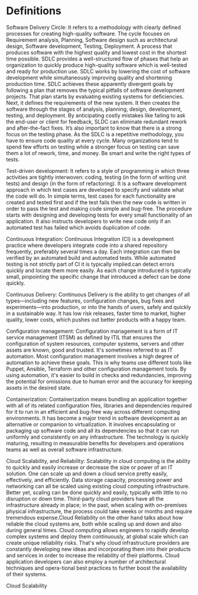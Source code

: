 # Definitions

Software Delivery Circle: It refers to a methodology with clearly defined processes for creating high-quality software. The cycle focuses on Requirement analysis, Planning, Software design such as architectural design, Software development, Testing, Deployment. A process that produces software with the highest quality and lowest cost in the shortest time possible. SDLC provides a well-structured flow of phases that help an organization to quickly produce high-quality software which is well-tested and ready for production use. SDLC works by lowering the cost of software development while simultaneously improving quality and shortening production time. SDLC achieves these apparently divergent goals by following a plan that removes the typical pitfalls of software development projects. That plan starts by evaluating existing systems for deficiencies. Next, it defines the requirements of the new system. It then creates the software through the stages of analysis, planning, design, development, testing, and deployment. By anticipating costly mistakes like failing to ask the end-user or client for feedback, SLDC can eliminate redundant rework and after-the-fact fixes. It’s also important to know that there is a strong focus on the testing phase. As the SDLC is a repetitive methodology, you have to ensure code quality at every cycle. Many organizations tend to spend few efforts on testing while a stronger focus on testing can save them a lot of rework, time, and money. Be smart and write the right types of tests.

Test-driven development: It refers to a style of programming in which three activities are tightly interwoven: coding, testing (in the form of writing unit tests) and design (in the form of refactoring). It is a software development approach in which test cases are developed to specify and validate what the code will do. In simple terms, test cases for each functionality are created and tested first and if the test fails then the new code is written in order to pass the test and making code simple and bug-free. The procedure starts with designing and developing tests for every small functionality of an application. It also instructs developers to write new code only if an automated test has failed which avoids duplication of code.

Continuous Integration: Continuous Integration (CI) is a development practice where developers integrate code into a shared repository frequently, preferably several times a day. Each integration can then be verified by an automated build and automated tests. While automated testing is not strictly part of CI it is typically implied.can detect errors quickly and locate them more easily. As each change introduced is typically small, pinpointing the specific change that introduced a defect can be done quickly.

Continuous Delivery: Continuous Delivery is the ability to get changes of all types—including new features, configuration changes, bug fixes and experiments—into production, or into the hands of users, safely and quickly in a sustainable way. It has low risk releases, faster time to market, higher quality, lower costs, which pushes out better products with a happy team.

Configuration management: Configuration management is a form of IT service management (ITSM) as defined by ITIL that ensures the configuration of system resources, computer systems, servers and other assets are known, good and trusted. It's sometimes referred to as IT automation. Most configuration management involves a high degree of automation to achieve these goals. This is why teams use different tools like Puppet, Ansible, Terraform and other configuration management tools. By using automation, it's easier to build in checks and redundancies, improving the potential for omissions due to human error and the accuracy for keeping assets in the desired state. 

Containerization: Containerization means bundling an application together with all of its related configuration files, libraries and dependencies required for it to run in an efficient and bug-free way across different computing environments. It has become a major trend in software development as an alternative or companion to virtualization. It involves encapsulating or packaging up software code and all its dependencies so that it can run uniformly and consistently on any infrastructure. The technology is quickly maturing, resulting in measurable benefits for developers and operations teams as well as overall software infrastructure.

Cloud Scalability, and Reliability: Scalability in cloud computing is the ability to quickly and easily increase or decrease the size or power of an IT solution. One can scale up and down a cloud service pretty easily, effectively, and efficiently. Data storage capacity, processing power and networking can all be scaled using existing cloud computing infrastructure. Better yet, scaling can be done quickly and easily, typically with little to no disruption or down time. Third-party cloud providers have all the infrastructure already in place; in the past, when scaling with on-premises physical infrastructure, the process could take weeks or months and require tremendous expense.Cloud Reliability on the other hand talks about how reliable the cloud systems are, both while scaling up and down and also during general times. Cloud computing allows engineers to rapidly develop complex systems and deploy them continuously, at global scale which can create unique reliability risks. That's why cloud infrastructure providers are constantly developing new ideas and incorporating them into their products and services in order to increase the reliability of their platforms. Cloud application developers can also employ a number of architectural techniques and opera-tional best practices to further boost the availability of their systems.


Cloud Scalability
